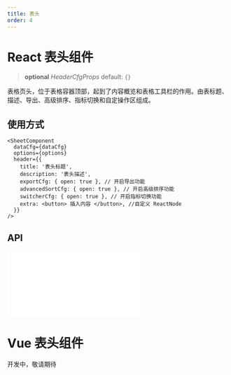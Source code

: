 ```yaml
---
title: 表头
order: 4
---
```


# React 表头组件

> **optional** _HeaderCfgProps_ default: `{}`

表格页头，位于表格容器顶部，起到了内容概览和表格工具栏的作用。由表标题、描述、导出、高级排序、指标切换和自定操作区组成。

## 使用方式

```tsx
<SheetComponent
  dataCfg={dataCfg}
  options={options}
  header={{
    title: '表头标题',
    description: '表头描述',
    exportCfg: { open: true }, // 开启导出功能
    advancedSortCfg: { open: true }, // 开启高级排序功能
    switcherCfg: { open: true }, // 开启指标切换功能
    extra: <button> 插入内容 </button>, //自定义 ReactNode
  }}
/>
```

<playground path='react-component/header/demo/default.tsx' rid='container' height='400'></playground>

## API

<embed src="@/docs/common/header.zh.md"></embed>

# Vue 表头组件

开发中，敬请期待
